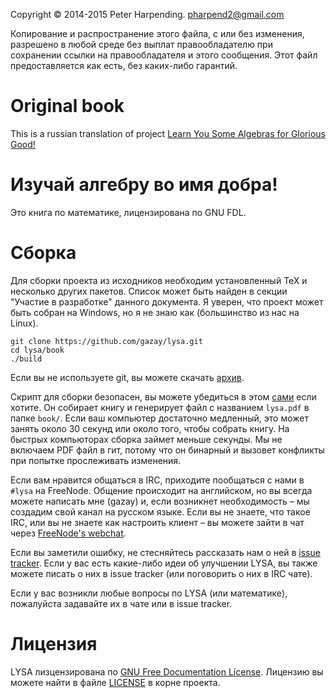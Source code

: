 Copyright © 2014-2015 Peter Harpending. <pharpend2@gmail.com>

Копирование и распространение этого файла, с или без изменения, разрешено в
любой среде без выплат правообладателю при сохранении ссылки на правообладателя и
этого сообщения. Этот файл предоставляется как есть, без каких-либо гарантий.

# Original book

This is a russian translation of project [Learn You Some Algebras for Glorious Good!](https://gitlab.com/lysa/lysa)

# Изучай алгебру во имя добра!

Это книга по математике, лицензирована по GNU FDL.

# Сборка

Для сборки проекта из исходников необходим установленный TeX и несколько других пакетов.
Список может быть найден в секции "Участие в разработке" данного документа.
Я уверен, что проект может быть собран на Windows, но я не знаю как
(большинство из нас на Linux).

```
git clone https://github.com/gazay/lysa.git
cd lysa/book
./build
```

Если вы не используете git, вы можете скачать [архив](https://github.com/gazay/lysa/archive/master.zip).

Скрипт для сборки безопасен, вы можете убедиться в этом
[сами](https://github.com/gazay/lysa/blob/master/book/build) если хотите.
Он собирает книгу и генерирует файл с названием `lysa.pdf` в папке `book/`.
Если ваш компьютер достаточно медленный, это может занять около 30 секунд
или около того, чтобы собрать книгу. На быстрых компьюторах сборка займет меньше секунды.
Мы не включаем PDF файл в гит, потому что он бинарный и вызовет конфликты
при попытке прослеживать изменения.

Если вам нравится общаться в IRC, приходите пообщаться с нами в `#lysa` на FreeNode.
Общение происходит на английском, но вы всегда можете написать мне (gazay) и,
если возникнет необходимость – мы создадим свой канал на русском языке.
Если вы не знаете, что такое IRC, или вы не знаете как настроить клиент – вы можете
зайти в чат через [FreeNode's webchat][webchat].

Если вы заметили ошибку, не стесняйтесь рассказать нам о ней в [issue tracker](https://github.com/gazay/lysa/issues).
Если у вас есть какие-либо идеи об улучшении LYSA, вы также можете писать о них в issue tracker
(или поговорить о них в IRC чате).

Если у вас возникли любые вопросы по LYSA (или математике), пожалуйста задавайте их в чате или
в issue tracker.

[webchat]: http://webchat.freenode.net/?channels=lysa


# Лицензия

LYSA лизцензирована по [GNU Free Documentation License][gfdl].
Лицензию вы можете найти в файле [LICENSE](https://github.com/gazay/lysa/LICENSE) в корне проекта.

[gfdl]: https://gnu.org/licenses/fdl.html
